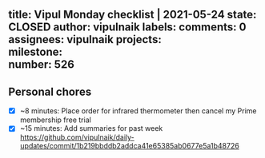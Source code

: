 title:	Vipul Monday checklist | 2021-05-24
state:	CLOSED
author:	vipulnaik
labels:	
comments:	0
assignees:	vipulnaik
projects:	
milestone:	
number:	526
--
## Personal chores

- [x] ~8 minutes: Place order for infrared thermometer then cancel my Prime membership free trial
- [x] ~15 minutes: Add summaries for past week https://github.com/vipulnaik/daily-updates/commit/1b219bbddb2addca41e65385ab0677e5a1b48726 
